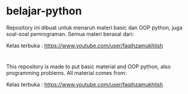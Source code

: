 # belajar-python

Repository ini dibuat untuk menaruh materi basic dan OOP python, juga soal-soal pemrograman.
Semua materi berasal dari: 

Kelas terbuka : https://www.youtube.com/user/faqihzamukhlish
#
This repository is made to put basic material and OOP python, also programming problems.
All material comes from:

Kelas terbuka : https://www.youtube.com/user/faqihzamukhlish
#
